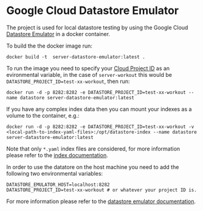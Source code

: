 Google Cloud Datastore Emulator
===============================

The project is used for local datastore testing by using the Google Cloud [Datastore Emulator](https://cloud.google.com/datastore/docs/tools/datastore-emulator) in a docker container.

To build the the docker image run:
```
docker build -t  server-datastore-emulator:latest .
```

To run the image you need to specify your [Cloud Project ID](https://cloud.google.com/datastore/docs/activate) as an evironmental variable, in the case of `server-workout` this would be `DATASTORE_PROJECT_ID=test-xx-workout`, then run:
```
docker run -d -p 8282:8282 -e DATASTORE_PROJECT_ID=test-xx-workout --name datastore server-datastore-emulator:latest
```

If you have any complex index data then you can mount your indexes as a volume to the container, e.g.:
```
docker run -d -p 8282:8282 -e DATASTORE_PROJECT_ID=test-xx-workout -v <local-path-to-index-yaml-files>:/opt/datastore-index --name datastore server-datastore-emulator:latest
```

Note that only `*.yaml` index files are considered, for more information please refer to the [index documentation](https://cloud.google.com/datastore/docs/tools/indexconfig).

In order to use the datatore on the host machine you need to add the following two environmental variables:
```
DATASTORE_EMULATOR_HOST=localhost:8282
DATASTORE_PROJECT_ID=test-xx-workout # or whatever your project ID is.
```

For more information please refer to the [datastore emulator documentation](https://cloud.google.com/datastore/docs/tools/datastore-emulator).
